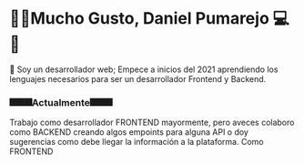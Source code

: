 # 👋🏽Mucho Gusto, Daniel Pumarejo 💻📑
<!--  -->
📌 Soy un desarrollador web; Empece a inicios del 2021 aprendiendo los lenguajes necesarios para ser un desarrollador Frontend y Backend.
<!--  -->
### 🎆🎆🎆Actualmente🎆🎆🎆 
<p>
  Trabajo como desarrollador FRONTEND mayormente, pero aveces colaboro como BACKEND creando algos empoints para alguna API o doy sugerencias como debe llegar la información a la plataforma.
  Como FRONTEND
</p> 




<!--
**DanyVaic18/DanyVaic18** is a ✨ _special_ ✨ repository because its `README.md` (this file) appears on your GitHub profile.

Here are some ideas to get you started:

- 🔭 I’m currently working on ...
- 🌱 I’m currently learning ...
- 👯 I’m looking to collaborate on ...
- 🤔 I’m looking for help with ...
- 💬 Ask me about ...
- 📫 How to reach me: ...
- 😄 Pronouns: ...
- ⚡ Fun fact: ...
-->
